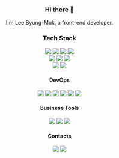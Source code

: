<div align="center">
  <h3>Hi there 👋</h3>
  <p>
    I'm Lee Byung-Muk, a front-end developer.
  </p>

  ### Tech Stack
  <p>
    <img src="https://img.shields.io/badge/HTML5-E34F26?style=flat-square&logo=HTML5&logoColor=white"/>
    <img src="https://img.shields.io/badge/CSS3-1572B6?style=flat-square&logo=CSS3&logoColor=white"/>
    <img src="https://img.shields.io/badge/JavaScript-F7DF1E?style=flat-square&logo=JavaScript&logoColor=white"/>
    <img src="https://img.shields.io/badge/Sass-CC6699?style=flat-square&logo=Sass&logoColor=white"/>
    <br/>
    <img src="https://img.shields.io/badge/styled-components-DB7093?style=flat-square&logo=styled-components&logoColor=white"/>
    <img src="https://img.shields.io/badge/React-61DAFB?style=flat-square&logo=React&logoColor=black"/>
    <img src="https://img.shields.io/badge/Redux-764ABC?style=flat-square&logo=Redux&logoColor=white"/>
    <br/>
    <img src="https://img.shields.io/badge/Vue.js-4FC08D?style=flat-square&logo=Vue.js&logoColor=white"/>
    <img src="https://img.shields.io/badge/jQuery-0769AD?style=flat-square&logo=jQuery&logoColor=white"/>
  </p>

  #### DevOps
  <p>
    <img src="https://img.shields.io/badge/GitHub-181717?style=flat-square&logo=GitHub&logoColor=white"/>
    <img src="https://img.shields.io/badge/Git-F05032?style=flat-square&logo=Git&logoColor=white"/>
    <img src="https://img.shields.io/badge/Webpack-8DD6F9?style=flat-square&logo=Webpack&logoColor=white"/>
    <img src="https://img.shields.io/badge/ESLint-4B32C3?style=flat-square&logo=ESLint&logoColor=white"/>
    <img src="https://img.shields.io/badge/Prettier-F7B93E?style=flat-square&logo=Prettier&logoColor=white"/>
    <img src="https://img.shields.io/badge/WebStorm-000000?style=flat-square&logo=WebStorm&logoColor=white"/>
  </p>

  #### Business Tools
  <p>
    <img src="https://img.shields.io/badge/Slack-4A154B?style=flat-square&logo=Slack&logoColor=white"/>
    <img src="https://img.shields.io/badge/Jira-0052CC?style=flat-square&logo=Jira&logoColor=white"/>
    <img src="https://img.shields.io/badge/Confluence-172B4D?style=flat-square&logo=Confluence&logoColor=white"/>
  </p>
  
  #### Contacts
  <p>
    <a href="mailto:mansogod@gmail.com"><img src="https://img.shields.io/badge/Gmail-EA4335?style=flat-square&logo=Gmail&logoColor=white"/></a>
    <a href="https://leebyeongmuk.github.io/"><img src="https://img.shields.io/badge/Blog-181717?style=flat-square&logo=GitHub&logoColor=white"/></a>
  </p>
</div>
<!--
**LeeByeongMuk/LeeByeongMuk** is a ✨ _special_ ✨ repository because its `README.md` (this file) appears on your GitHub profile.

Here are some ideas to get you started:

- 🔭 I’m currently working on ...
- 🌱 I’m currently learning ...
- 👯 I’m looking to collaborate on ...
- 🤔 I’m looking for help with ...
- 💬 Ask me about ...
- 📫 How to reach me: ...
- 😄 Pronouns: ...
- ⚡ Fun fact: ...
-->
